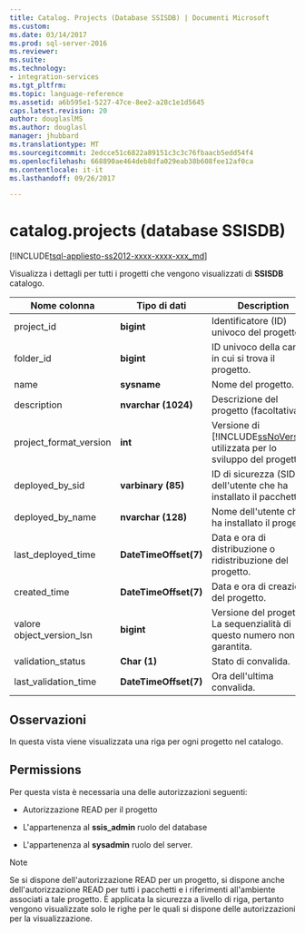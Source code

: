 ```yaml
---
title: Catalog. Projects (Database SSISDB) | Documenti Microsoft
ms.custom: 
ms.date: 03/14/2017
ms.prod: sql-server-2016
ms.reviewer: 
ms.suite: 
ms.technology:
- integration-services
ms.tgt_pltfrm: 
ms.topic: language-reference
ms.assetid: a6b595e1-5227-47ce-8ee2-a28c1e1d5645
caps.latest.revision: 20
author: douglaslMS
ms.author: douglasl
manager: jhubbard
ms.translationtype: MT
ms.sourcegitcommit: 2edcce51c6822a89151c3c3c76fbaacb5edd54f4
ms.openlocfilehash: 668890ae464deb8dfa029eab38b608fee12af0ca
ms.contentlocale: it-it
ms.lasthandoff: 09/26/2017

---
```

# <a name="catalogprojects-ssisdb-database"></a>catalog.projects (database SSISDB)
[!INCLUDE[tsql-appliesto-ss2012-xxxx-xxxx-xxx_md](../../includes/tsql-appliesto-ss2012-xxxx-xxxx-xxx-md.md)]

  Visualizza i dettagli per tutti i progetti che vengono visualizzati di **SSISDB** catalogo.  
  
|Nome colonna|Tipo di dati|Description|  
|-----------------|---------------|-----------------|  
|project_id|**bigint**|Identificatore (ID) univoco del progetto.|  
|folder_id|**bigint**|ID univoco della cartella in cui si trova il progetto.|  
|name|**sysname**|Nome del progetto.|  
|description|**nvarchar (1024)**|Descrizione del progetto (facoltativa).|  
|project_format_version|**int**|Versione di [!INCLUDE[ssNoVersion](../../includes/ssnoversion-md.md)] utilizzata per lo sviluppo del progetto.|  
|deployed_by_sid|**varbinary (85)**|ID di sicurezza (SID) dell'utente che ha installato il pacchetto.|  
|deployed_by_name|**nvarchar (128)**|Nome dell'utente che ha installato il progetto.|  
|last_deployed_time|**DateTimeOffset(7)**|Data e ora di distribuzione o ridistribuzione del progetto.|  
|created_time|**DateTimeOffset(7)**|Data e ora di creazione del progetto.|  
|valore object_version_lsn|**bigint**|Versione del progetto. La sequenzialità di questo numero non è garantita.|  
|validation_status|**Char (1)**|Stato di convalida.|  
|last_validation_time|**DateTimeOffset(7)**|Ora dell'ultima convalida.|  
  
## <a name="remarks"></a>Osservazioni  
 In questa vista viene visualizzata una riga per ogni progetto nel catalogo.  
  
## <a name="permissions"></a>Permissions  
 Per questa vista è necessaria una delle autorizzazioni seguenti:  
  
-   Autorizzazione READ per il progetto  
  
-   L'appartenenza al **ssis_admin** ruolo del database  
  
-   L'appartenenza al **sysadmin** ruolo del server.  
  
> [!NOTE]  
>  Se si dispone dell'autorizzazione READ per un progetto, si dispone anche dell'autorizzazione READ per tutti i pacchetti e i riferimenti all'ambiente associati a tale progetto. È applicata la sicurezza a livello di riga, pertanto vengono visualizzate solo le righe per le quali si dispone delle autorizzazioni per la visualizzazione.  
  
  
